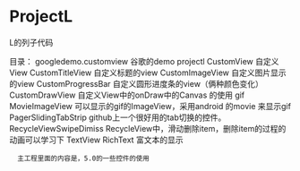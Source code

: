 # ProjectL
L的列子代码

目录：
    googledemo.customview 谷歌的demo
    projectl 
      CustomView 自定义View
        CustomTitleView 自定义标题的view
        CustomImageView 自定义图片显示的view
        CustomProgressBar 自定义圆形进度条的view（俩种颜色变化）
        CustomDrawView 自定义View中的onDraw中的Canvas 的使用
      gif 
        MovieImageView 可以显示的gif的ImageView，采用android 的movie 来显示gif
      PagerSlidingTabStrip 
        github上一个很好用的tab切换的控件。
      RecycleViewSwipeDimiss
        RecycleView中，滑动删除item，删除item的过程的动画可以学习下
      TextView
        RichText 富文本的显示
        
        
      主工程里面的内容是，5.0的一些控件的使用
